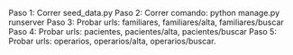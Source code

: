 Paso 1: Correr seed_data.py
Paso 2: Correr comando: python manage.py runserver
Paso 3: Probar urls: familiares, familiares/alta, familiares/buscar
Paso 4: Probar urls: pacientes, pacientes/alta, pacientes/buscar
Paso 5: Probar urls: operarios, operarios/alta, operarios/buscar.